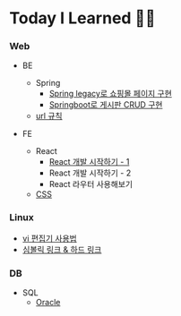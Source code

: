 # Today I Learned 👩‍💻


### Web
- BE
  - Spring
    - [Spring legacy로 쇼핑몰 페이지 구현](https://github.com/sanga327/Spring_shopping_board)
    - [Springboot로 게시판 CRUD 구현](https://github.com/sanga327/Spring-boot-board)
  - [url 규칙](https://github.com/sanga327/TIL/tree/main/Web/Basic)

- FE
  - React
    - [React 개발 시작하기 - 1](https://github.com/sanga327/TIL/blob/main/Web/React/document/React%20%EA%B0%9C%EB%B0%9C%20%EC%8B%9C%EC%9E%91%ED%95%98%EA%B8%B0%201.md)
    - React 개발 시작하기 - 2
    - React 라우터 사용해보기
  - [CSS](https://github.com/sanga327/TIL/blob/main/Web/CSS/README.md)


### Linux
- [vi 편집기 사용법](https://github.com/sanga327/TIL/blob/main/Linux/vi_manual.md)
- [심볼릭 링크 & 하드 링크](https://github.com/sanga327/TIL/blob/main/Linux/link.md)

### DB
- SQL
  - [Oracle](https://github.com/sanga327/TIL/tree/main/SQL/Oracle.md)

